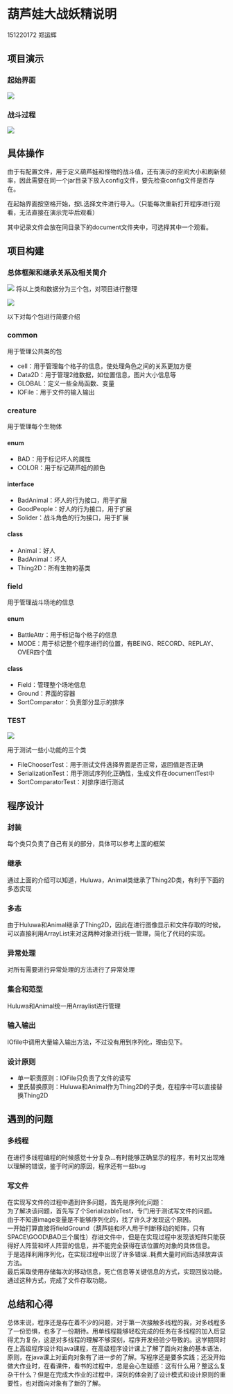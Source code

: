 # 葫芦娃大战妖精说明
151220172 郑运辉
## 项目演示
### 起始界面
![](./pic/1.png)
### 战斗过程
![](./pic/2.png)

## 具体操作
由于有配置文件，用于定义葫芦娃和怪物的战斗值，还有演示的空间大小和刷新频率，因此需要在同一个jar目录下放入config文件，要先检查config文件是否存在。

在起始界面按空格开始，按L选择文件进行导入。（只能每次重新打开程序进行观看，无法直接在演示完毕后观看）

其中记录文件会放在同目录下的document文件夹中，可选择其中一个观看。

## 项目构建
### 总体框架和继承关系及相关简介
![](./pic/3.png)
将以上类和数据分为三个包，对项目进行整理

![](./pic/4.png)

以下对每个包进行简要介绍
### common
用于管理公共类的包

+ cell：用于管理每个格子的信息，使处理角色之间的关系更加方便
+ Data2D：用于管理2维数据，如位置信息，图片大小信息等
+ GLOBAL：定义一些全局函数、变量
+ IOFile：用于文件的输入输出

### creature
用于管理每个生物体

#### enum
+ BAD：用于标记坏人的属性
+ COLOR：用于标记葫芦娃的颜色
#### interface
+ BadAnimal：坏人的行为接口，用于扩展
+ GoodPeople：好人的行为接口，用于扩展
+ Solider：战斗角色的行为接口，用于扩展
#### class 
+ Animal：好人
+ BadAnimal：坏人
+ Thing2D：所有生物的基类

### field
用于管理战斗场地的信息
#### enum
+ BattleAttr：用于标记每个格子的信息
+ MODE：用于标记整个程序进行的位置，有BEING、RECORD、REPLAY、OVER四个值
#### class
+ Field：管理整个场地信息
+ Ground：界面的容器
+ SortComparator：负责部分显示的排序

### TEST
![](./5.png)

用于测试一些小功能的三个类

+ FileChooserTest：用于测试文件选择界面是否正常，返回值是否正确
+ SerializationTest：用于测试序列化正确性，生成文件在documentTest中
+ SortComparatorTest：对排序进行测试

## 程序设计
### 封装
每个类只负责了自己有关的部分，具体可以参考上面的框架
### 继承
通过上面的介绍可以知道，Huluwa，Animal类继承了Thing2D类，有利于下面的多态实现
### 多态
由于Huluwa和Animal继承了Thing2D，因此在进行图像显示和文件存取的时候，可以直接利用ArrayList<Thing2D>来对这两种对象进行统一管理，简化了代码的实现。
### 异常处理
对所有需要进行异常处理的方法进行了异常处理
### 集合和范型
Huluwa和Animal统一用Arraylist进行管理
### 输入输出
IOfile中调用大量输入输出方法，不过没有用到序列化，理由见下。
### 设计原则
+ 单一职责原则：IOFile只负责了文件的读写
+ 里氏替换原则：Huluwa和Animal作为Thing2D的子类，在程序中可以直接替换Thing2D

## 遇到的问题
### 多线程
在进行多线程编程的时候感觉十分复杂...有时能够正确显示的程序，有时又出现难以理解的错误，鉴于时间的原因，程序还有一些bug

### 写文件
在实现写文件的过程中遇到许多问题，首先是序列化问题：  
为了解决该问题，首先写了个SerializableTest，专门用于测试写文件的问题。  
由于不知道image变量是不能够序列化的，找了许久才发现这个原因。  
一开始打算直接将fieldGround（葫芦娃和坏人用于判断移动的矩阵，只有SPACE\GOOD\BAD三个属性）存进文件中，但是在实现过程中发现该矩阵只能获得好人阵营和坏人阵营的信息，并不能完全获得在该位置的对象的具体信息。  
于是选择利用序列化，在实现过程中出现了许多错误..耗费大量时间后选择放弃该方法。  
最后采取使用存储每次的移动信息，死亡信息等关键信息的方式，实现回放功能。通过这种方式，完成了文件存取功能。

## 总结和心得
总体来说，程序还是存在着不少的问题，对于第一次接触多线程的我，对多线程多了一份恐惧，也多了一份期待。用单线程能够轻松完成的任务在多线程的加入后显得尤为复杂，这是对多线程的理解不够深刻，程序开发经验少导致的。这学期同时在上高级程序设计和java课程，在高级程序设计课上了解了面向对象的基本语法，原则，在java课上对面向对象有了进一步的了解。写程序还是要多实践；还没开始做大作业时，在看课件，看书的过程中，总是会心生疑惑：这有什么用？整这么复杂干什么？但是在完成大作业的过程中，深刻的体会到了设计模式和设计原则的重要性，也对面向对象有了新的了解。
